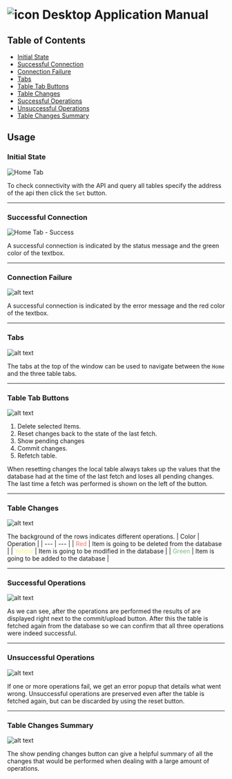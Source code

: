 # ![icon](../AirportApp/icon.ico) Desktop Application Manual

## Table of Contents
- [Initial State](#initial-state)
- [Successful Connection](#successful-connection)
- [Connection Failure](#connection-failure)
- [Tabs](#tabs)
- [Table Tab Buttons](#table-tab-buttons)
- [Table Changes](#table-changes)
- [Successful Operations](#successful-operations)
- [Unsuccessful Operations](#unsuccessful-operations)
- [Table Changes Summary](#table-changes-summary)

## Usage

### Initial State
![Home Tab](./app-home.png)

To check connectivity with the API and query all tables specify the address of the api then click the `Set` button.

***

### Successful Connection
![Home Tab - Success](app-home-success.png)

A successful connection is indicated by the status message and the green color of the textbox.

***

### Connection Failure
![alt text](app-home-failure.png)

A successful connection is indicated by the error message and the red color of the textbox.

***

### Tabs
![alt text](app-tabs.png)

The tabs at the top of the window can be used to navigate between the `Home` and the three table tabs.

***

### Table Tab Buttons
![alt text](app-table-buttons.png)

1. Delete selected Items.
2. Reset changes back to the state of the last fetch.
3. Show pending changes
4. Commit changes.
5. Refetch table.

When resetting changes the local table always takes up the values that the database had at the time of the last fetch and loses all pending changes. The last time a fetch was performed is shown on the left of the button.

***

### Table Changes
![alt text](app-table-changes.png)

The background of the rows indicates different operations.
| Color | Operation |
| --- | --- |
| <span style='color: #F77878'>Red</span> | Item is going to be deleted from the database |
| <span style='color: #F7F778'>Yellow</span> | Item is going to be modified in the database |
| <span style='color: #78B878'>Green</span> | Item is going to be added to the database |

***

### Successful Operations

![alt text](app-table-success.png)

As we can see, after the operations are performed the results of are displayed right next to the commit/upload button. After this the table is fetched again from the database so we can confirm that all three operations were indeed successful.

***

### Unsuccessful Operations

![alt text](app-table-failure.png)

If one or more operations fail, we get an error popup that details what went wrong. Unsuccessful operations are preserved even after the table is fetched again, but can be discarded by using the reset button.

***

### Table Changes Summary
![alt text](app-table-summary.png)

The show pending changes button can give a helpful summary of all the changes that would be performed when dealing with a large amount of operations.

